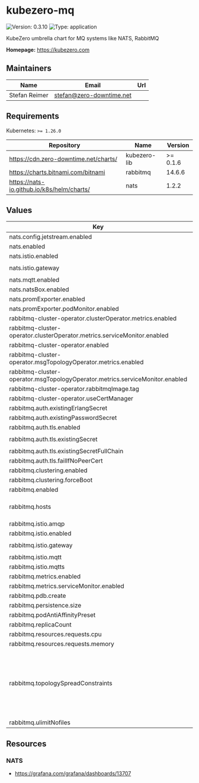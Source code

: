 # kubezero-mq

![Version: 0.3.10](https://img.shields.io/badge/Version-0.3.10-informational?style=flat-square) ![Type: application](https://img.shields.io/badge/Type-application-informational?style=flat-square)

KubeZero umbrella chart for MQ systems like NATS, RabbitMQ

**Homepage:** <https://kubezero.com>

## Maintainers

| Name | Email | Url |
| ---- | ------ | --- |
| Stefan Reimer | <stefan@zero-downtime.net> |  |

## Requirements

Kubernetes: `>= 1.26.0`

| Repository | Name | Version |
|------------|------|---------|
| https://cdn.zero-downtime.net/charts/ | kubezero-lib | >= 0.1.6 |
| https://charts.bitnami.com/bitnami | rabbitmq | 14.6.6 |
| https://nats-io.github.io/k8s/helm/charts/ | nats | 1.2.2 |

## Values

| Key | Type | Default | Description |
|-----|------|---------|-------------|
| nats.config.jetstream.enabled | bool | `true` |  |
| nats.enabled | bool | `false` |  |
| nats.istio.enabled | bool | `false` |  |
| nats.istio.gateway | string | `"istio-ingress/private-ingressgateway"` |  |
| nats.mqtt.enabled | bool | `false` |  |
| nats.natsBox.enabled | bool | `false` |  |
| nats.promExporter.enabled | bool | `false` |  |
| nats.promExporter.podMonitor.enabled | bool | `false` |  |
| rabbitmq-cluster-operator.clusterOperator.metrics.enabled | bool | `false` |  |
| rabbitmq-cluster-operator.clusterOperator.metrics.serviceMonitor.enabled | bool | `true` |  |
| rabbitmq-cluster-operator.enabled | bool | `false` |  |
| rabbitmq-cluster-operator.msgTopologyOperator.metrics.enabled | bool | `false` |  |
| rabbitmq-cluster-operator.msgTopologyOperator.metrics.serviceMonitor.enabled | bool | `true` |  |
| rabbitmq-cluster-operator.rabbitmqImage.tag | string | `"3.11.4-debian-11-r0"` |  |
| rabbitmq-cluster-operator.useCertManager | bool | `true` |  |
| rabbitmq.auth.existingErlangSecret | string | `"rabbitmq"` |  |
| rabbitmq.auth.existingPasswordSecret | string | `"rabbitmq"` |  |
| rabbitmq.auth.tls.enabled | bool | `false` |  |
| rabbitmq.auth.tls.existingSecret | string | `"rabbitmq-server-certificate"` |  |
| rabbitmq.auth.tls.existingSecretFullChain | bool | `true` |  |
| rabbitmq.auth.tls.failIfNoPeerCert | bool | `false` |  |
| rabbitmq.clustering.enabled | bool | `false` |  |
| rabbitmq.clustering.forceBoot | bool | `false` |  |
| rabbitmq.enabled | bool | `false` |  |
| rabbitmq.hosts | list | `[]` | hostnames of rabbitmq services, used for Istio and TLS |
| rabbitmq.istio.amqp | bool | `false` |  |
| rabbitmq.istio.enabled | bool | `false` |  |
| rabbitmq.istio.gateway | string | `"istio-ingress/private-ingressgateway"` |  |
| rabbitmq.istio.mqtt | bool | `false` |  |
| rabbitmq.istio.mqtts | bool | `false` |  |
| rabbitmq.metrics.enabled | bool | `false` |  |
| rabbitmq.metrics.serviceMonitor.enabled | bool | `true` |  |
| rabbitmq.pdb.create | bool | `false` |  |
| rabbitmq.persistence.size | string | `"2Gi"` |  |
| rabbitmq.podAntiAffinityPreset | string | `""` |  |
| rabbitmq.replicaCount | int | `1` |  |
| rabbitmq.resources.requests.cpu | string | `"100m"` |  |
| rabbitmq.resources.requests.memory | string | `"512Mi"` |  |
| rabbitmq.topologySpreadConstraints | string | `"- maxSkew: 1\n  topologyKey: topology.kubernetes.io/zone\n  whenUnsatisfiable: DoNotSchedule\n  labelSelector:\n    matchLabels: {{- include \"common.labels.matchLabels\" . | nindent 6 }}\n- maxSkew: 1\n  topologyKey: kubernetes.io/hostname\n  whenUnsatisfiable: DoNotSchedule\n  labelSelector:\n    matchLabels: {{- include \"common.labels.matchLabels\" . | nindent 6 }}"` |  |
| rabbitmq.ulimitNofiles | string | `""` |  |

## Resources

### NATS
- https://grafana.com/grafana/dashboards/13707
